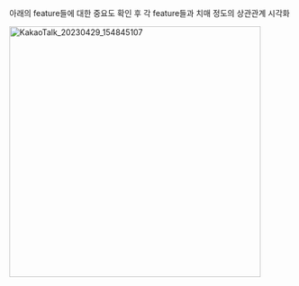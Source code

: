 아래의 feature들에 대한 중요도 확인 후 각 feature들과 치매 정도의 상관관계 시각화


<img width="446" alt="KakaoTalk_20230429_154845107" src="https://github.com/BigDataTeamProject/dementia_analytics/assets/121860486/72bb67e5-3154-4c06-b255-30e037d7b4c8">
